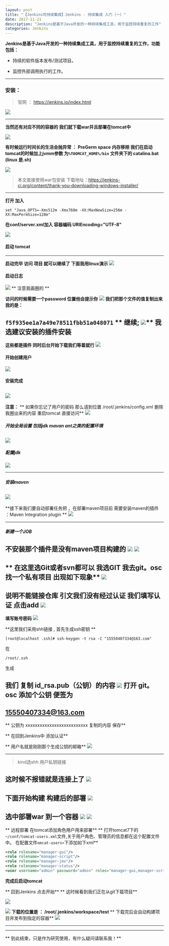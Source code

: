 ```yaml
---
layout: post
title: "【Jenkins可持续集成】Jenkins - 持续集成 入门（一）"
date: 2017-11-21 
description: "Jenkins是基于Java开发的一种持续集成工具，用于监控持续重复的工作"
categories: Jenkins
--- 
```


  

**Jenkins是基于Java开发的一种持续集成工具，用于监控持续重复的工作，功能包括：**
* 持续的软件版本发布/测试项目。

* 监控外部调用执行的工作。
------------------------
### 安装：
>官网 ： https://jenkins.io/index.html

[![](http://4315e09a.wiz03.com/share/resources/a24925ba-9e8f-4e24-bec1-643b4016d1e4/index_files/51371bd1-320c-4edd-9433-75a9d56625a9.png)](http://4315e09a.wiz03.com/share/resources/a24925ba-9e8f-4e24-bec1-643b4016d1e4/index_files/51371bd1-320c-4edd-9433-75a9d56625a9.png)

-------------------------------------------------------------------------------------------------------

**当然还有对应不同的容器的 我们就下载war并且部署在tomcat中**

![](http://4315e09a.wiz03.com/share/resources/a24925ba-9e8f-4e24-bec1-643b4016d1e4/index_files/adc67354-ffd5-4da7-87a2-d82e87ec3d2a.png)

**有时候运行时间长的生活会抛异常 ： PreGerm space 内存移除  我们在启动tomcat的时候加上jvmm参数
为``%T0OMCAT_HOME%/bin`` 文件夹下的 catalina.bat (linux  是.sh)**

![](http://4315e09a.wiz03.com/share/resources/a24925ba-9e8f-4e24-bec1-643b4016d1e4/index_files/792c36f6-1156-44f9-8529-0b1244474d0e.png)
>本文直接使用war包安装 下载地址：https://jenkins-ci.org/content/thank-you-downloading-windows-installer/
-------------------------------------------------------------------------------------------------------
**打开 加入**

```
set "Java_OPTS=-Xms512m -Xmx768m -XX:MaxNewSize=256m -XX:MaxPermSize=128m"
```

**在conf/server.xml加入 容器编码  URIEncoding="UTF-8"**

![](http://4315e09a.wiz03.com/share/resources/a24925ba-9e8f-4e24-bec1-643b4016d1e4/index_files/0.882891870219132.png)

#### 启动 tomcat  
-------------------------------------------------------------------------------------------------------
**启动完毕 访问 项目 就可以继续了 下面我用linux演示**
![](http://4315e09a.wiz03.com/share/resources/a24925ba-9e8f-4e24-bec1-643b4016d1e4/index_files/1bcdc6ce-2c80-4c27-b53d-90cb33607167.png)
#### 启动日志
![](http://4315e09a.wiz03.com/share/resources/a24925ba-9e8f-4e24-bec1-643b4016d1e4/index_files/c8a1cf8c-6fe3-433b-ac0c-d96617479253.png)
** 注意我画圈的 **

**访问的时候需要一个password  位置他会提示你**
![](http://4315e09a.wiz03.com/share/resources/a24925ba-9e8f-4e24-bec1-643b4016d1e4/index_files/3563e9df-c20d-440d-9d6d-935d800cde6d.png)
**我们把那个文件的值复制出来  我的是：**

``
f5f935ee1a7a49e78511fbb51a048071
``
** 继续;
![](http://4315e09a.wiz03.com/share/resources/a24925ba-9e8f-4e24-bec1-643b4016d1e4/index_files/d3d7aa70-65eb-43bb-a902-77e7cb474ad0.jpg)**
**我选建议安装的插件安装**
-------------------------------------------------------------------------------------------------------
**这些都是插件  同时后台开始下载我们等着就行**
![](http://4315e09a.wiz03.com/share/resources/a24925ba-9e8f-4e24-bec1-643b4016d1e4/index_files/dd65eb05-8bcc-4365-9a16-6ba3cf70ce96.png)
#### 开始创建用户
![](http://4315e09a.wiz03.com/share/resources/a24925ba-9e8f-4e24-bec1-643b4016d1e4/index_files/79ec3fbd-1cac-4d4b-a303-45716411db9b.png)
####  安装完成

 [![](http://4315e09a.wiz03.com/share/resources/a24925ba-9e8f-4e24-bec1-643b4016d1e4/index_files/abe506a0-ba4c-4114-b535-0f107a5e8428.png)](http://4315e09a.wiz03.com/share/resources/a24925ba-9e8f-4e24-bec1-643b4016d1e4/index_files/abe506a0-ba4c-4114-b535-0f107a5e8428.png)
-------------------------------------------------------------------------------------------------------
**注意：**
**  如果你忘记了用户的密码 那么请到位置  /root/.jenkins/config.xml  删除我圈出来的内容  重启tomcat 直接访问**
 ![](http://4315e09a.wiz03.com/share/resources/a24925ba-9e8f-4e24-bec1-643b4016d1e4/index_files/2448e422-6a28-4517-97cb-63f3c388e31d.png)
 ##### 开始全局设置 包括jdk mavan ant之类的配置环境
[![](http://4315e09a.wiz03.com/share/resources/a24925ba-9e8f-4e24-bec1-643b4016d1e4/index_files/5d829494-d1f2-4eb1-918d-66aee782e93c.png)](http://4315e09a.wiz03.com/share/resources/a24925ba-9e8f-4e24-bec1-643b4016d1e4/index_files/5d829494-d1f2-4eb1-918d-66aee782e93c.png)
-------------------------------------------------------------------------------------------------------
##### 配置jdk
[![](http://4315e09a.wiz03.com/share/resources/a24925ba-9e8f-4e24-bec1-643b4016d1e4/index_files/680f01ce-1f6a-434f-8535-f8b626706d9f.png)](http://4315e09a.wiz03.com/share/resources/a24925ba-9e8f-4e24-bec1-643b4016d1e4/index_files/680f01ce-1f6a-434f-8535-f8b626706d9f.png)

-------------------------------------------------------------------------------------------------------
##### 安装maven
[![](http://4315e09a.wiz03.com/share/resources/a24925ba-9e8f-4e24-bec1-643b4016d1e4/index_files/e3bd7693-18b4-4654-a6ae-335240bb2b6a.png)](http://4315e09a.wiz03.com/share/resources/a24925ba-9e8f-4e24-bec1-643b4016d1e4/index_files/e3bd7693-18b4-4654-a6ae-335240bb2b6a.png)
-------------------------------------------------------------------------------------------------------
**接下来我们要自动部署任务把 ，在部署maven项目前  需要安装maven的插件  ：Maven Integration plugin **
[![](http://4315e09a.wiz03.com/share/resources/a24925ba-9e8f-4e24-bec1-643b4016d1e4/index_files/a174f417-9f14-47c7-a0ea-4dc31162506c.png)](http://4315e09a.wiz03.com/share/resources/a24925ba-9e8f-4e24-bec1-643b4016d1e4/index_files/a174f417-9f14-47c7-a0ea-4dc31162506c.png)

--------------------------------------------------

#####  新建一个JOB
  不安装那个插件是没有maven项目构建的
![](http://4315e09a.wiz03.com/share/resources/a24925ba-9e8f-4e24-bec1-643b4016d1e4/index_files/8b5266b4-ccae-493a-bdd2-65ba43b450d7.png)
[![](http://4315e09a.wiz03.com/share/resources/a24925ba-9e8f-4e24-bec1-643b4016d1e4/index_files/d6ce777e-f702-469d-83ab-cd402e3c1542.png)](http://4315e09a.wiz03.com/share/resources/a24925ba-9e8f-4e24-bec1-643b4016d1e4/index_files/d6ce777e-f702-469d-83ab-cd402e3c1542.png)
-------------------------------------------------------------------------------------------------------
** 在这里选Git或者svn都可以 我选GIT 我去git。osc找一个私有项目  出现如下现象**
[![](http://4315e09a.wiz03.com/share/resources/a24925ba-9e8f-4e24-bec1-643b4016d1e4/index_files/8db9ca02-7bb5-4b4c-8323-e8fbdcc9cb01.png)](http://4315e09a.wiz03.com/share/resources/a24925ba-9e8f-4e24-bec1-643b4016d1e4/index_files/8db9ca02-7bb5-4b4c-8323-e8fbdcc9cb01.png)
-------------------------------------------------------------------------------------------------------
**说明不能链接仓库 引文我们没有经过认证 我们填写认证  点击add**
[![](http://4315e09a.wiz03.com/share/resources/a24925ba-9e8f-4e24-bec1-643b4016d1e4/index_files/ef6b1e01-3885-4b1e-93df-924626be9a48.png)](http://4315e09a.wiz03.com/share/resources/a24925ba-9e8f-4e24-bec1-643b4016d1e4/index_files/ef6b1e01-3885-4b1e-93df-924626be9a48.png)
-------------------------------------------------------------------------------------------------------
**填写账号密码**
 ![](http://4315e09a.wiz03.com/share/resources/a24925ba-9e8f-4e24-bec1-643b4016d1e4/index_files/f153b4c9-c1ce-4514-96df-4a0cac17ea14.png) 

**这里我们采用shh链接 , 首先生成ssh密钥 **

```shell
[root@localhost .ssh]# ssh-keygen -t rsa -C "15550407334@163.com"
```

在

```shell
/root/.ssh
```

生成

 我们 复制 id_rsa.pub（公钥）的内容
![](http://4315e09a.wiz03.com/share/resources/a24925ba-9e8f-4e24-bec1-643b4016d1e4/index_files/52f7944d-b3d7-4469-8294-05dc184e5fe9.png)
打开 git。osc 添加个公钥 
便签为
---------------------------------------------------------------------------------------------------------
**15550407334@163.com**
--------------------------------------------------------------------------------------------------------

** 公钥为 xxxxxxxxxxxxxxxxxxxxxxxxxx 复制的内容  保存**

** 在回到Jenkins中  添加认证**

** 用户名就是刚刚那个生成公钥的邮箱**
![](http://4315e09a.wiz03.com/share/resources/a24925ba-9e8f-4e24-bec1-643b4016d1e4/index_files/ca7c5327-0c9d-41f0-89b8-0a57f6c71bc2.png)

----------------------------------------------------------------------------------------------------------------------
> kind选shh 用户私钥链接

**这时候不报错就是连接上了**
 [![](http://4315e09a.wiz03.com/share/resources/a24925ba-9e8f-4e24-bec1-643b4016d1e4/index_files/6d512611-8dc5-4b4d-b5fd-f7948789d3e9.png)](http://4315e09a.wiz03.com/share/resources/a24925ba-9e8f-4e24-bec1-643b4016d1e4/index_files/6d512611-8dc5-4b4d-b5fd-f7948789d3e9.png)
------------------------------------------------------------------------------------------------------
**下面开始构建 构建后的部署**
[![](http://4315e09a.wiz03.com/share/resources/a24925ba-9e8f-4e24-bec1-643b4016d1e4/index_files/d8ffd124-d7df-44db-85fb-20740403cf62.png)](http://4315e09a.wiz03.com/share/resources/a24925ba-9e8f-4e24-bec1-643b4016d1e4/index_files/d8ffd124-d7df-44db-85fb-20740403cf62.png)
---------------------------------------------------------------------------------------------------------
**选中部署war 到一个容器**
![](http://4315e09a.wiz03.com/share/resources/a24925ba-9e8f-4e24-bec1-643b4016d1e4/index_files/clip_image0019d2dce2d-430e-4c26-996f-13399724a6cf.png)
[![](http://4315e09a.wiz03.com/share/resources/a24925ba-9e8f-4e24-bec1-643b4016d1e4/index_files/clip_image0019d2dce2d-430e-4c26-996f-13399724a6cf.png)](http://4315e09a.wiz03.com/share/resources/a24925ba-9e8f-4e24-bec1-643b4016d1e4/index_files/clip_image0019d2dce2d-430e-4c26-996f-13399724a6cf.png)
-------------------------------------------------------------------------------------------------------------------
** 远程部署 在tomcat添加角色用户用来部署**
** 打开tomcat7下的``~/conf/tomcat-users.xml``文件,关于用户角色、管理员的信息都在这个配置文件中。   在配置文件``omcat-users>``下添加如下xml**

```xml
<role rolename="manager-gui"/> 
<role rolename="manager-script"/>
<role rolename="manager-jmx"/> 
<role rolename="manager-status"/>
<user username="admin" password="admin" roles="manager-gui,manager-script,manager-jmx,manager-status"/>
```

**完成后启动tomcat**

** 回到Jenkins 点击开始**
** 这时候看到我们正在从git下载项目**

![](http://4315e09a.wiz03.com/share/resources/a24925ba-9e8f-4e24-bec1-643b4016d1e4/index_files/67448c95-ae15-498e-a4a6-36efceeadf1b.png)

![](http://4315e09a.wiz03.com/share/resources/a7f5677b-7a58-4e2c-a8eb-61d69ea507f0/index_files/0.7941991102388417.png)
**下载的位置是 ： /root/.jenkins/workspace/test**
** 下载完后会自动构建项目并发布到指定的容器**
![](http://4315e09a.wiz03.com/share/resources/a24925ba-9e8f-4e24-bec1-643b4016d1e4/index_files/6f405743-a1fd-4467-8d88-08c4a0f0e936.png)

--------------------------------------------------------------------------------------------------------------------
------------------------------------------------------------------------------------------------------------------------
** 到此结束，只是作为研究使用，有什么疑问请联系我！**
